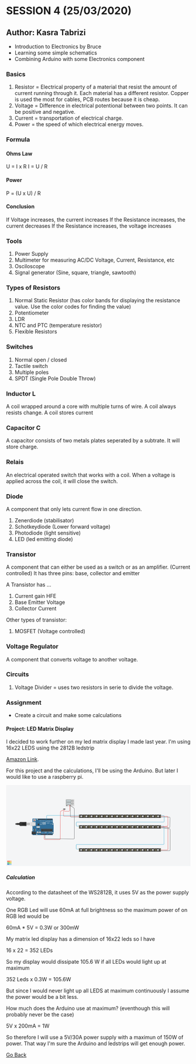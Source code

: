 # SESSION 4 (25/03/2020)
## Author: Kasra Tabrizi

- Introduction to Electronics by Bruce
- Learning some simple schematics
- Combining Arduino with some Electronics component

### Basics

1. Resistor = Electrical property of a material that resist the amount of current running through it.
   Each material has a different resistor. Copper is used the most for cables, PCB routes because it is cheap.
2. Voltage = Difference in electrical potentional between two points. It can be positive and negative.
3. Current = transportation of electrical charge.
4. Power = the speed of which electrical energy moves.

### Formula

#### Ohms Law

U = I x R 
I = U / R

#### Power

P = (U x U) / R

#### Conclusion

If Voltage increases, the current increases
If the Resistance increases, the current decreases
If the Resistance increases, the voltage increases

### Tools

1. Power Supply
2. Multimeter for measuring AC/DC Voltage, Current, Resistance, etc
3. Osciloscope
4. Signal generator (Sine, square, triangle, sawtooth)

### Types of Resistors

1. Normal Static Resistor (has color bands for displaying the resistance value. Use the color codes for finding the value)
2. Potentiometer
3. LDR
4. NTC and PTC (temperature resistor)
5. Flexible Resistors

### Switches

1. Normal open / closed
2. Tactile switch
3. Multiple poles
4. SPDT (Single Pole Double Throw)

### Inductor L

A coil wrapped around a core with multiple turns of wire.
A coil always resists change. A coil stores current

### Capacitor C
A capacitor consists of two metals plates seperated by a subtrate. It will store charge.

### Relais

An electrical operated switch that works with a coil. When a voltage is applied across the coil, it will close the switch.

### Diode

A component that only lets current flow in one direction.

1. Zenerdiode (stabilisator)
2. Schotkeydiode (Lower forward voltage)
3. Photodiode (light sensitive)
4. LED (led emitting diode)

### Transistor

A component that can either be used as a switch or as an amplifier. (Current controlled)
It has three pins: base, collector and emitter

A Transistor has ...

1. Current gain HFE
2. Base Emitter Voltage
3. Collector Current

Other types of transistor:

1. MOSFET (Voltage controlled)

### Voltage Regulator

A component that converts voltage to another voltage.

### Circuits

1. Voltage Divider = uses two resistors in serie to divide the voltage.

### Assignment 

- Create a circuit and make some calculations

#### Project: LED Matrix Display

I decided to work further on my led matrix display I made last year.
I'm using 16x22 LEDS using the 2812B ledstrip 

[Amazon Link](https://www.amazon.com/BTF-LIGHTING-Flexible-Individually-Addressable-Non-Waterproof/dp/B01CDTEJBG/ref=redir_mobile_desktop?ie=UTF8&aaxitk=DwlGuxD-QS3avXZ12UxnJA&hsa_cr_id=3175378110301&ref_=sb_s_sparkle).

For this project and the calculations, I'll be using the Arduino. But later I would like to use a raspberry pi.

<p align="center">
    <img src="images/screenshot_project.png" width="900" alt="led matrix display">
</p>


##### Calculation

According to the datasheet of the WS2812B, it uses 5V as the power supply voltage.

One RGB Led will use 60mA at full brightness so the maximum power of on RGB led would be

60mA * 5V = 0.3W or 300mW

My matrix led display has a dimension of 16x22 leds so I have

16 x 22 = 352 LEDs

So my display would dissipate 105.6 W if all LEDs would light up at maximum

352 Leds x 0.3W = 105.6W

But since I would never light up all LEDS at maximum continuously I assume the power would be a bit less.

How much does the Arduino use at maximum? (eventhough this will probably never be the case)

5V x 200mA = 1W

So therefore I will use a 5V/30A power supply with a maximun of 150W of power. That way I'm sure the Arduino and ledstrips will get
enough power.


[Go Back](../README.md)